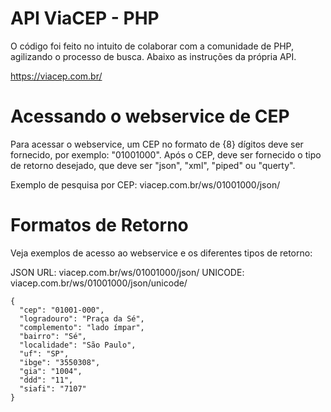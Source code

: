 # API ViaCEP - PHP

O código foi feito no intuito de colaborar com a comunidade de PHP, agilizando o processo de busca. Abaixo as instruções da própria API.

https://viacep.com.br/

# Acessando o webservice de CEP
Para acessar o webservice, um CEP no formato de {8} dígitos deve ser fornecido, por exemplo: "01001000".
Após o CEP, deve ser fornecido o tipo de retorno desejado, que deve ser "json", "xml", "piped" ou "querty".

Exemplo de pesquisa por CEP:
viacep.com.br/ws/01001000/json/

# Formatos de Retorno
Veja exemplos de acesso ao webservice e os diferentes tipos de retorno:

JSON
URL: viacep.com.br/ws/01001000/json/
UNICODE: viacep.com.br/ws/01001000/json/unicode/

    {
      "cep": "01001-000",
      "logradouro": "Praça da Sé",
      "complemento": "lado ímpar",
      "bairro": "Sé",
      "localidade": "São Paulo",
      "uf": "SP",
      "ibge": "3550308",
      "gia": "1004",
      "ddd": "11",
      "siafi": "7107"
    }
            
